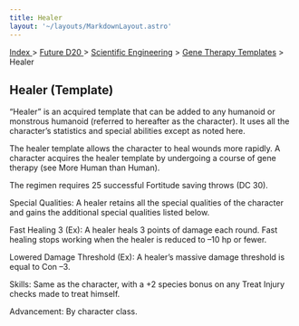 ```yaml
---
title: Healer
layout: '~/layouts/MarkdownLayout.astro'
---
```


[ Index ](/) > [ Future D20 ](/future.d20.srd) > [Scientific Engineering](/future.d20.srd/scientific.engineering) > [Gene Therapy Templates](/future.d20.srd/scientific.engineering/gene.therapy.templates) > Healer

## Healer (Template)

“Healer” is an acquired template that can be added to any humanoid or
monstrous humanoid (referred to hereafter as the character). It uses all the
character’s statistics and special abilities except as noted here.

The healer template allows the character to heal wounds more rapidly. A
character acquires the healer template by undergoing a course of gene therapy
(see More Human than Human).

The regimen requires 25 successful Fortitude saving throws (DC 30).

Special Qualities: A healer retains all the special qualities of the character
and gains the additional special qualities listed below.

Fast Healing 3 (Ex): A healer heals 3 points of damage each round. Fast
healing stops working when the healer is reduced to –10 hp or fewer.

Lowered Damage Threshold (Ex): A healer’s massive damage threshold is equal to
Con –3.

Skills: Same as the character, with a +2 species bonus on any Treat Injury
checks made to treat himself.

Advancement: By character class.

